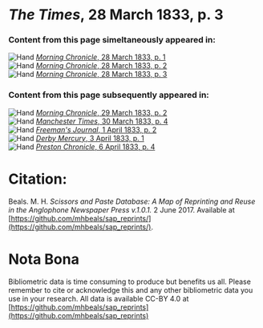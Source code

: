 # *The Times*, 28 March 1833, p. 3  
  
### Content from this page simeltaneously appeared in:  
![Hand](http://scissorsandpaste.net/wp-content/uploads/2017/06/smallhandpointer.png) [*Morning Chronicle*, 28 March 1833, p. 1](https://mhbeals.github.io/sap_html/Morning-Chronicle/Morning-Chronicle-28-March-1833-p-1)  
![Hand](http://scissorsandpaste.net/wp-content/uploads/2017/06/smallhandpointer.png) [*Morning Chronicle*, 28 March 1833, p. 2](https://mhbeals.github.io/sap_html/Morning-Chronicle/Morning-Chronicle-28-March-1833-p-2)  
![Hand](http://scissorsandpaste.net/wp-content/uploads/2017/06/smallhandpointer.png) [*Morning Chronicle*, 28 March 1833, p. 3](https://mhbeals.github.io/sap_html/Morning-Chronicle/Morning-Chronicle-28-March-1833-p-3)  
  
### Content from this page subsequently appeared in:  
![Hand](http://scissorsandpaste.net/wp-content/uploads/2017/06/smallhandpointer.png) [*Morning Chronicle*, 29 March 1833, p. 2](https://mhbeals.github.io/sap_html/Morning-Chronicle/Morning-Chronicle-29-March-1833-p-2)  
![Hand](http://scissorsandpaste.net/wp-content/uploads/2017/06/smallhandpointer.png) [*Manchester Times*, 30 March 1833, p. 4](https://mhbeals.github.io/sap_html/Manchester-Times/Manchester-Times-30-March-1833-p-4)  
![Hand](http://scissorsandpaste.net/wp-content/uploads/2017/06/smallhandpointer.png) [*Freeman's Journal*, 1 April 1833, p. 2](https://mhbeals.github.io/sap_html/Freeman's-Journal/Freeman's-Journal-1-April-1833-p-2)  
![Hand](http://scissorsandpaste.net/wp-content/uploads/2017/06/smallhandpointer.png) [*Derby Mercury*, 3 April 1833, p. 1](https://mhbeals.github.io/sap_html/Derby-Mercury/Derby-Mercury-3-April-1833-p-1)  
![Hand](http://scissorsandpaste.net/wp-content/uploads/2017/06/smallhandpointer.png) [*Preston Chronicle*, 6 April 1833, p. 4](https://mhbeals.github.io/sap_html/Preston-Chronicle/Preston-Chronicle-6-April-1833-p-4)  


# Citation: 

Beals. M. H. *Scissors and Paste Database: A Map of Reprinting and Reuse in the Anglophone Newspaper Press v.1.0.1.* 2 June 2017. Available at [https://github.com/mhbeals/sap_reprints/](https://github.com/mhbeals/sap_reprints/). 

# Nota Bona

Bibliometric data is time consuming to produce but benefits us all. Please remember to cite or acknowledge this and any other bibliometric data you use in your research. All data is available CC-BY 4.0 at [https://github.com/mhbeals/sap_reprints](https://github.com/mhbeals/sap_reprints)